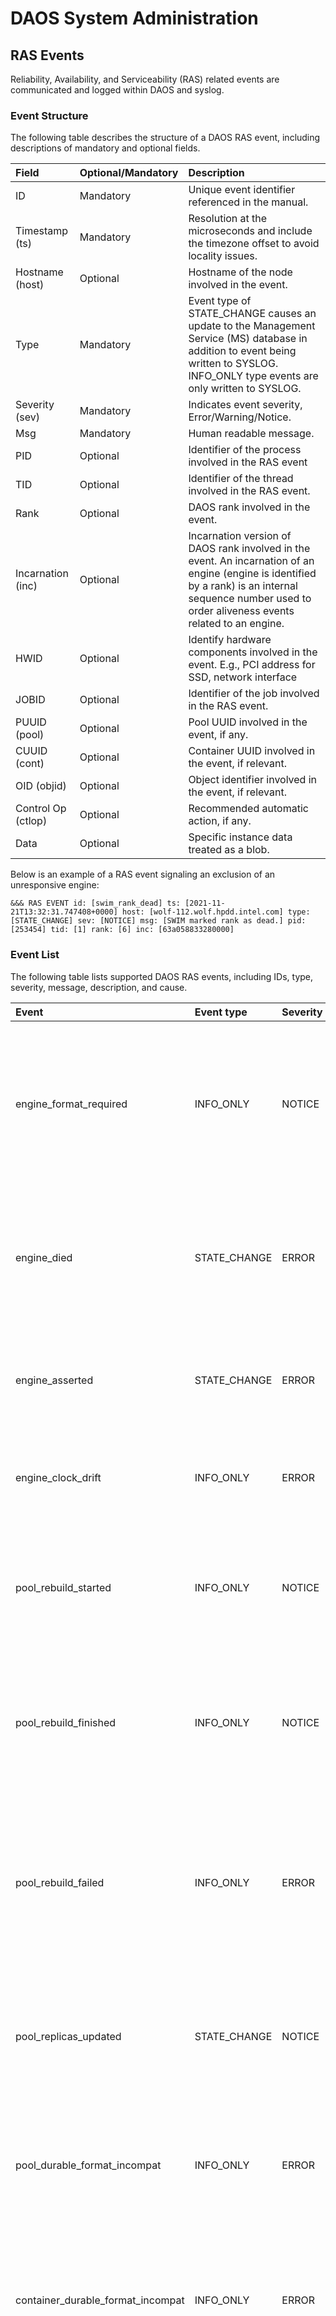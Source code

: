 # DAOS System Administration

## RAS Events

Reliability, Availability, and Serviceability (RAS) related events are
communicated and logged within DAOS and syslog.

### Event Structure

The following table describes the structure of a DAOS RAS event, including
descriptions of mandatory and optional fields.

| Field             | Optional/Mandatory   | Description                                              |
|:----|:----|:----|
| ID                | Mandatory            | Unique event identifier referenced in the manual.        |
| Timestamp (ts)    | Mandatory            | Resolution at the microseconds and include the timezone offset to avoid locality issues.                |
| Hostname (host)   | Optional             | Hostname of the node involved in the event.              |
| Type              | Mandatory            | Event type of STATE\_CHANGE causes an update to the Management Service (MS) database in addition to event being written to SYSLOG. INFO\_ONLY type events are only written to SYSLOG.                                       |
| Severity (sev)    | Mandatory            | Indicates event severity, Error/Warning/Notice.          |
| Msg               | Mandatory            | Human readable message.                                  |
| PID               | Optional             | Identifier of the process involved in the RAS event      |
| TID               | Optional             | Identifier of the thread involved in the RAS event.      |
| Rank              | Optional             | DAOS rank involved in the event.                         |
| Incarnation (inc) | Optional             | Incarnation version of DAOS rank involved in the event. An incarnation of an engine (engine is identified by a rank) is an internal sequence number used to order aliveness events related to an engine.           |
| HWID              | Optional             | Identify hardware components involved in the event. E.g., PCI address for SSD, network interface              |
| JOBID             | Optional             | Identifier of the job involved in the RAS event.         |
| PUUID (pool)      | Optional             | Pool UUID involved in the event, if any.                 |
| CUUID (cont)      | Optional             | Container UUID involved in the event, if relevant.       |
| OID (objid)       | Optional             | Object identifier involved in the event, if relevant.    |
| Control Op (ctlop)| Optional             | Recommended automatic action, if any.                    |
| Data              | Optional             | Specific instance data treated as a blob.                |

Below is an example of a RAS event signaling an exclusion of an unresponsive
engine:

```
&&& RAS EVENT id: [swim_rank_dead] ts: [2021-11-21T13:32:31.747408+0000] host: [wolf-112.wolf.hpdd.intel.com] type: [STATE_CHANGE] sev: [NOTICE] msg: [SWIM marked rank as dead.] pid: [253454] tid: [1] rank: [6] inc: [63a058833280000]
```

### Event List

The following table lists supported DAOS RAS events, including IDs, type,
severity, message, description, and cause.

|Event|Event type|Severity|Message|Description|Cause|
|:----|:----|:----|:----|:----|:----|
| engine\_format\_required|INFO\_ONLY|NOTICE|DAOS engine <idx\> requires a <type\> format|Indicates engine is waiting for allocated storage to be formatted on formatted on instance <idx\> with dmg tool. <type\> can be either SCM or Metadata.|DAOS server attempts to bring-up an engine that has unformatted storage.|
| engine\_died| STATE\_CHANGE| ERROR| DAOS engine <idx\> exited exited unexpectedly: <error\> | Indicates engine instance <idx\> unexpectedly. <error> describes the exit state returned from exited daos\_engine process.| N/A                          |
| engine\_asserted| STATE\_CHANGE| ERROR| TBD| Indicates engine instance <idx> threw a runtime assertion, causing a crash. | An unexpected internal state resulted in assert failure. |
| engine\_clock\_drift| INFO\_ONLY   | ERROR| clock drift detected| Indicates CART comms layer has detected clock skew between engines.| NTP may not be syncing clocks across DAOS system.      |
| pool\_rebuild\_started| INFO\_ONLY| NOTICE   | Pool rebuild started.| Indicates a pool rebuild has started. The event data field contains pool map version and pool operation identifier. | When a pool rank becomes unavailable a rebuild will be triggered.   |
| pool\_rebuild\_finished| INFO\_ONLY| NOTICE| Pool rebuild finished.| Indicates a pool rebuild has finished successfully. The event data field includes the pool map version and pool operation identifier.  | N/A|
| pool\_rebuild\_failed| INFO\_ONLY| ERROR| Pool rebuild failed: <rc\>.| Indicates a pool rebuild has failed. The event data field includes the pool map version and pool operation identifier. <rc\> provides a string representation of DER code.| N/A                          |
| pool\_replicas\_updated| STATE\_CHANGE| NOTICE| List of pool service replica ranks has been updated.| Indicates a pool service replica list has changed. The event contains the new service replica list in a custom payload. | When a pool service replica rank becomes unavailable a new rank is selected to replace it (if available). |
| pool\_durable\_format\_incompat| INFO\_ONLY| ERROR| incompatible layout version: <current\> not in [<min\>, <max\>]| Indicates the given pool's layout version does not match any of the versions supported by the currently running DAOS software.| DAOS engine is started with pool data in local storage that has an incompatible layout version. |
| container\_durable\_format\_incompat| INFO\_ONLY| ERROR| incompatible layout version[: <current\> not in [<min\>, <max\>\]| Indicates the given container's layout version does not match any of the versions supported by the currently running DAOS software.| DAOS engine is started with container data in local storage that has an incompatible layout version.|
| rdb\_durable\_format\_incompatible| INFO\_ONLY| ERROR| incompatible layout version[: <current\> not in [<min\>, <max\>]] OR incompatible DB UUID: <uuid\> | Indicates the given RDB's layout version does not match any of the versions supported by the currently running DAOS software, or the given RDB's UUID does not match the expected UUID (usually because the RDB belongs to a pool created by a pre-2.0 DAOS version).| DAOS engine is started with rdb data in local storage that has an incompatible layout version.|
| swim\_rank\_alive| STATE\_CHANGE| NOTICE| TBD| The SWIM protocol has detected the specified rank is responsive.| A remote DAOS engine has become responsive.|
| swim\_rank\_dead| STATE\_CHANGE| NOTICE| SWIM rank marked as dead.| The SWIM protocol has detected the specified rank is unresponsive.| A remote DAOS engine has become unresponsive.|
| system\_start\_failed| INFO\_ONLY| ERROR| System startup failed, <errors\>| Indicates that a user initiated controlled startup failed. <errors\> shows which ranks failed.| Ranks failed to start.|
| system\_stop\_failed| INFO\_ONLY| ERROR| System shutdown failed during <action\> action, <errors\>  | Indicates that a user initiated controlled shutdown failed. <action\> identifies the failing shutdown action and <errors\> shows which ranks failed.| Ranks failed to stop.|


## System Logging

Engine logging is initially configured by setting the `log_file` and `log_mask`
parameters in the server config file. Logging is described in detail in the
[`Debugging System`](https://docs.daos.io/v2.4/admin/troubleshooting/#debugging-system)
section.

Engine log levels can be changed dynamically (at runtime) by setting log masks
for a set of facilities to a given level.
Settings will be applied to all running DAOS I/O Engines present in the configured
dmg hostlist using the command `dmg server set-logmasks [<masks>]`.
The command accepts 0-1 positional arguments.
If no args are passed, then the log masks for each running engine will be reset
to the value of engine "log\_mask" parameter in the server config file (as set
at the time of daos\_server startup).
If a single arg is passed, then this will be used as the log masks setting.

Example usage:
```
dmg server set-logmasks ERR,mgmt=DEBUG
```

The input string should look like PREFIX1=LEVEL1,PREFIX2=LEVEL2,... where the
syntax is identical to what is expected by the 'D_LOG_MASK' environment variable.
If the 'PREFIX=' part is omitted, then the level applies to all defined
facilities (e.g., a value of 'WARN' sets everything to WARN).

Supported priority levels for engine logging are FATAL, CRIT, ERR, WARN, NOTE,
INFO, DEBUG.


## System Monitoring

The DAOS servers maintain a set of metrics on I/O and internal state
of the DAOS processes. The metrics collection is very lightweight and
is always enabled. It cannot be manually enabled or disabled.

The DAOS metrics can be accessed locally on each DAOS server,
or remotely by configuring an HTTP endpoint on each server.

### Local metrics collection with daos\_metrics

The `daos-server` package includes the `daos_metrics` command-line tool.
This tool fetches metrics from the local host only.
No configuration is required to use the `daos_metric` command.

By default, `daos_metrics` displays the metrics in a human-readable tree format.
To produce CSV formatted output, use `daos_metrics --csv`.

Each DAOS engine maintains its own metrics.
The `--srv_idx` parameter can be used to specify which engine to query, if there
are multiple engines configured per server.
The default is to query the first engine on the server (index 0).

See `daos_metrics -h` for details on how to filter metrics.

### Configuring the servers for remote metrics collection

Each DAOS server can be configured to provide an HTTP endpoint for metrics
collection. This endpoint presents the data in a format compatible with
[Prometheus](https://prometheus.io).

To enable remote telemetry collection, update the control plane section of
your DAOS server configuration file:

```
telemetry_port: 9191
```

By default, the HTTP endpoint is disabled. The default port number is 9191,
and it is recommended to use this port as it is also the default for the
clients that will collect the metrics.  Each control plane server will present
its local metrics via the endpoint: `http://<host>:<port>/metrics`

### Remote metrics collection with dmg telemetry

The `dmg telemetry` administrative command can be used to query an individual DAOS
server for metrics. Only one DAOS host may be queried at a time.
The command will return information for all engines on that server,
identified by the "rank" attribute.

The metrics have the same names as seen on the telemetry web endpoint.

By default, the `dmg telemetry` command produces human readable output.
The output can be formatted in JSON by running `dmg -j telemetry`.

To list all metrics for the server with their name, type and description:

```
dmg telemetry [-l <host>] [-p <telemetry-port>] metrics list
```

If no host is provided, the default is localhost. The default port is 9191.

To query the values of one or more metrics on the server:

```
dmg telemetry [-l <host>] [-p <telemetry-port>] metrics query [-m <metric_name>]
```

If no host is provided, the default is localhost. The default port is 9191.

Metric names may be provided in a comma-separated list. If no metric names are
provided, all metrics are queried.

### Remote metrics collection with Prometheus

Prometheus is the preferred way to collect metrics from multiple DAOS servers
at the same time.

To integrate with Prometheus, add a new job to your Prometheus server's
configuration file, with the `targets` set to the hosts and telemetry ports of
your DAOS servers:

```yaml
scrape_configs:
- job_name: daos
  scrape_interval: 5s
  static_configs:
  - targets: ['<host>:<telemetry-port>']
```

If there is not already a Prometheus server set up, DMG offers quick setup
options for DAOS.

To install and configure Prometheus on the local machine:

```
dmg telemetry config [-i <install-dir>]
```

If no `install-dir` is provided, DMG will attempt to install Prometheus in the
first writable directory found in the user's `PATH`.

The Prometheus configuration file will be populated based on the DAOS server
list in your `dmg` configuration file. The Prometheus configuration will be
written to `$HOME/.prometheus.yml`.

To start the Prometheus server with the configuration file generated by `dmg`:

```
prometheus --config-file=$HOME/.prometheus.yml
```

## Storage Operations

Storage subcommands can be used to operate on host storage.
```bash
$ dmg storage --help
Usage:
  dmg [OPTIONS] storage <command>

...

Available commands:
  format    Format SCM and NVMe storage attached to remote servers.
  identify  Blink the status LED on a given VMD device for visual SSD identification.
  query     Query storage commands, including raw NVMe SSD device health stats and internal blobstore health info.
  replace   Replace a storage device that has been hot-removed with a new device.
  scan      Scan SCM and NVMe storage attached to remote servers.
  set       Manually set the device state.
```

Storage query subcommands can be used to get detailed information about how DAOS
is using host storage.
```bash
$ dmg storage query --help
Usage:
  dmg [OPTIONS] storage query <command>

...

Available commands:
  device-health  Query the device health
  list-devices   List storage devices on the server
  list-pools     List pools on the server
  target-health  Query the target health
  usage          Show SCM & NVMe storage space utilization per storage server
```

### Space Utilization

To query SCM and NVMe storage space usage and show how much space is available to
create new DAOS pools with, run the following command:

- Query Per-Server Space Utilization:
```bash
$ dmg storage query usage --help
Usage:
  dmg [OPTIONS] storage query usage

...
```

The command output shows online DAOS storage utilization, only including storage
statistics for devices that have been formatted by DAOS control-plane and assigned
to a currently running rank of the DAOS system. This represents the storage that
can host DAOS pools.
```bash
$ dmg storage query usage
Hosts   SCM-Total SCM-Free SCM-Used NVMe-Total NVMe-Free NVMe-Used
-----   --------- -------- -------- ---------- --------- ---------
wolf-71 6.4 TB    2.0 TB   68 %     1.5 TB     1.1 TB    27 %
wolf-72 6.4 TB    2.0 TB   68 %     1.5 TB     1.1 TB    27 %
```

Note that the table values are per-host (storage server) and SCM/NVMe capacity
pool component values specified in
[`dmg pool create`](https://docs.daos.io/v2.4/admin/pool_operations/#pool-creationdestroy)
are per rank.
If multiple ranks (I/O processes) have been configured per host in the server
configuration file
[`daos_server.yml`](https://github.com/daos-stack/daos/blob/master/utils/config/daos_server.yml)
then the values supplied to `dmg pool create` should be
a maximum of the SCM/NVMe free space divided by the number of ranks per host.

For example, if 2.0 TB SCM and 10.0 TB NVMe free space is reported by
`dmg storage query usage` and the server configuration file used to start the
system specifies 2 I/O processes (2 "server" sections), the maximum pool size
that can be specified is approximately `dmg pool create -s 1T -n 5T` (may need to
specify slightly below the maximum to take account of negligible metadata
overhead).

### SSD Management

#### Health Monitoring

Useful admin dmg commands to query NVMe SSD health:

- Query Per-Server Metadata:
```bash
$ dmg storage query list-devices --help
Usage:
  dmg [OPTIONS] storage query list-devices [list-devices-OPTIONS]

...

[list-devices command options]
      -r, --rank=         Constrain operation to the specified server rank
      -b, --health        Include device health in results
      -u, --uuid=         Device UUID (all devices if blank)
      -e, --show-evicted  Show only evicted faulty devices
```
```bash
$ dmg storage query list-pools --help
Usage:
  dmg [OPTIONS] storage query list-pools [list-pools-OPTIONS]

...

[list-pools command options]
      -r, --rank=     Constrain operation to the specified server rank
      -u, --uuid=     Pool UUID (all pools if blank)
      -v, --verbose   Show more detail about pools
```
```bash
$ dmg storage scan --nvme-meta --help
Usage:
  dmg [OPTIONS] storage scan [scan-OPTIONS]

...

[scan command options]
      -v, --verbose      List SCM & NVMe device details
      -n, --nvme-health  Display NVMe device health statistics
      -m, --nvme-meta    Display server meta data held on NVMe storage
```

The NVMe storage query list-devices and list-pools commands query the persistently
stored SMD device and pool tables, respectively. The device table maps the internal
device UUID to attached VOS target IDs. The rank number of the server where the device
is located is also listed, along with the current device state. The current device
states are the following:
  - NORMAL: a fully functional device in-use by DAOS
  - EVICTED: the device is no longer in-use by DAOS
  - UNPLUGGED: the device is currently unplugged from the system (may or not be evicted)
  - NEW: the device is plugged and available and not currently in-use by DAOS

To list only devices in the EVICTED state, use the (--show-evicted|-e) option to the
list-devices command.

The transport address is also listed for the device. This is either the PCIe address
for normal NVMe SSDs, or the BDF format address of the backing NVMe SSDs behind a
VMD (Volume Management Device) address. In the example below, the last two listed devices
are both VMD devices with transport addresses in the BDF format behind the VMD address
0000:5d:05.5.

The pool table maps the DAOS pool UUID to attached VOS target IDs and will list all
of the server ranks that the pool is distributed on. With the additional verbose flag,
the mapping of SPDK blob IDs to VOS target IDs will also be displayed.
```bash
$ dmg -l boro-11,boro-13 storage query list-devices
-------
boro-11
-------
  Devices
    UUID:5bd91603-d3c7-4fb7-9a71-76bc25690c19 [TrAddr:0000:8a:00.0]
      Targets:[0 2] Rank:0 State:NORMAL LED:OFF
    UUID:80c9f1be-84b9-4318-a1be-c416c96ca48b [TrAddr:0000:8b:00.0]
      Targets:[1 3] Rank:0 State:NORMAL LED:OFF
    UUID:051b77e4-1524-4662-9f32-f8e4d2542c2d [TrAddr:0000:8c:00.0]
      Targets:[] Rank:0 State:NEW LED:OFF
    UUID:81905b24-be44-4106-8ff9-03002e9dd86a [TrAddr:5d0505:01:00.0]
      Targets:[0 2] Rank:1 State:EVICTED LED:ON
    UUID:2ccb8afb-5d32-454e-86e3-762ec5dca7be [TrAddr:5d0505:03:00.0]
      Targets:[1 3] Rank:1 State:NORMAL LED:OFF
```
```bash
$ dmg -l boro-11,boro-13 storage query list-pools
-------
boro-11
-------
  Pools
    UUID:08d6839b-c71a-4af6-901c-28e141b2b429
      Rank:0 Targets:[0 1 2 3]
      Rank:1 Targets:[0 1 2 3]

$ dmg -l boro-11,boro-13 storage query list-pools --verbose
-------
boro-11
-------
  Pools
    UUID:08d6839b-c71a-4af6-901c-28e141b2b429
      Rank:0 Targets:[0 1 2 3] Blobs:[4294967404 4294967405 4294967407 4294967406]
      Rank:1 Targets:[0 1 2 3] Blobs:[4294967410 4294967411 4294967413 4294967412]

```

- Query Storage Device Health Data:
```bash
$ dmg storage query device-health --help
Usage:
  dmg [OPTIONS] storage query device-health [device-health-OPTIONS]

...

[device-health command options]
      -u, --uuid=     Device UUID
```
```bash
$ dmg storage query target-health --help
Usage:
  dmg [OPTIONS] storage query target-health [target-health-OPTIONS]

...

[target-health command options]
      -r, --rank=     Server rank hosting target
      -t, --tgtid=    VOS target ID to query
```
```bash
$ dmg storage scan --nvme-health --help
Usage:
  dmg [OPTIONS] storage scan [scan-OPTIONS]

...

[scan command options]
      -v, --verbose      List SCM & NVMe device details
      -n, --nvme-health  Display NVMe device health statistics
      -m, --nvme-meta    Display server meta data held on NVMe storage
```

The NVMe storage query device-health and target-health commands query the device
health data, including NVMe SSD health stats and in-memory I/O error and checksum
error counters. The server rank and device state are also listed. The device health
data can either be queried by device UUID (device-health command) or by VOS target ID
along with the server rank (target-health command). The same device health information
is displayed with both command options. Additionally, vendor-specific SMART stats are
displayed, currently for Intel devices only. Note: A reasonable timed workload > 60 min
must be ran for the SMART stats to register (Raw values are 65535). Media wear percentage
can be calculated by dividing by 1024 to find the percentage of the maximum rated cycles.
```bash
$ dmg -l boro-11 storage query device-health --uuid=5bd91603-d3c7-4fb7-9a71-76bc25690c19
or
$ dmg -l boro-11 storage query target-health --rank=0 --tgtid=0
-------
boro-11
-------
  Devices
    UUID:5bd91603-d3c7-4fb7-9a71-76bc25690c19 [TrAddr:0000:8a:00.0]
      Targets:[0 1 2 3] Rank:0 State:NORMAL
      Health Stats:
        Timestamp:2021-09-13T11:12:34.000+00:00
        Temperature:289K(15C)
        Controller Busy Time:0s
        Power Cycles:0
        Power On Duration:0s
        Unsafe Shutdowns:0
        Media Errors:0
        Read Errors:0
        Write Errors:0
        Unmap Errors:0
        Checksum Errors:0
        Error Log Entries:0
      Critical Warnings:
        Temperature: OK
        Available Spare: OK
        Device Reliability: OK
        Read Only: OK
        Volatile Memory Backup: OK
      Intel Vendor SMART Attributes:
        Program Fail Count:
           Normalized:100%
           Raw:0
        Erase Fail Count:
           Normalized:100%
           Raw:0
        Wear Leveling Count:
           Normalized:100%
           Min:24
           Max:25
           Avg:24
        End-to-End Error Detection Count:0
        CRC Error Count:0
        Timed Workload, Media Wear:65535
        Timed Workload, Host Read/Write Ratio:65535
        Timed Workload, Timer:65535
        Thermal Throttle Status:0%
        Thermal Throttle Event Count:0
        Retry Buffer Overflow Counter:0
        PLL Lock Loss Count:0
        NAND Bytes Written:244081
        Host Bytes Written:52114

```
#### Exclusion and Hotplug

- Manually exclude an NVMe SSD:
```bash
$ dmg storage set nvme-faulty --help
Usage:
  dmg [OPTIONS] storage set nvme-faulty [nvme-faulty-OPTIONS]

...

[nvme-faulty command options]
      -u, --uuid=     Device UUID to set
      -f, --force     Do not require confirmation
```

To manually evict an NVMe SSD (auto eviction will be supported in a future release),
the device state needs to be set faulty by running the following command:
```bash
$ dmg -l boro-11 storage set nvme-faulty --uuid=5bd91603-d3c7-4fb7-9a71-76bc25690c19
NOTICE: This command will permanently mark the device as unusable!
Are you sure you want to continue? (yes/no)
yes
-------
boro-11
-------
  Devices
    UUID:5bd91603-d3c7-4fb7-9a71-76bc25690c19 [TrAddr:]
            Targets:[] Rank:0 State:EVICTED LED:ON
```
The device state will transition from "NORMAL" to "EVICTED" (shown above), during which time the
faulty device reaction will have been triggered (all targets on the SSD will be rebuilt).
The SSD will remain evicted until device replacement occurs.

If an NVMe SSD is faulty, the status LED on the VMD device will be set to an ON state,
epresented by a solidly ON amber light.
This LED activity visually indicates a fault and that the device needs to be replaced and is no
longer in use by DAOS.
The LED of the VMD device will remain in this state until replaced by a new device.

!!! note
    Full NVMe hot plug capability will be available and supported in DAOS 2.6 release.
    Use is currently intended for testing only and is not supported for production.

- To use a newly added (hot-inserted) SSD it needs to be unbound from the kernel driver
and bound instead to a user-space driver so that the device can be used with DAOS.

To rebind a SSD on a single host, run the following command (replace SSD PCI address and
hostname with appropriate values):
```bash
$ dmg storage nvme-rebind -a 0000:84:00.0 -l wolf-167
Command completed successfully
```

The device will now be bound to a user-space driver (e.g. VFIO) and can be accessed by
DAOS I/O engine processes (and used in the following `dmg storage replace nvme` command
as a new device).

- Once an engine is using a newly added (hot-inserted) SSD it can be added to the persistent
NVMe config (stored on SCM) so that on engine restart the new device will be used.

To update the engine's persistent NVMe config with the new SSD transport address, run the
following command (replace SSD PCI address, engine index and hostname with appropriate values):
```bash
$ dmg storage nvme-add-device -a 0000:84:00.0 -e 0 -l wolf-167
Command completed successfully
```

The optional [--tier-index|-t] command parameter can be used to specify which storage tier to
insert the SSD into, if specified then the server will attempt to insert the device into the tier
specified by the index, if not specified then the server will attempt to insert the device into
the bdev tier with the lowest index value (the first bdev tier).

The device will now be registered in the engine's persistent NVMe config so that when restarted,
the newly added SSD will be used.

- Replace an excluded SSD with a New Device:
```bash
$ dmg storage replace nvme --help
Usage:
  dmg [OPTIONS] storage replace nvme [nvme-OPTIONS]

...

[nvme command options]
          --old-uuid= Device UUID of hot-removed SSD
          --new-uuid= Device UUID of new device
          --no-reint  Bypass reintegration of device and just bring back online.
```

To replace an NVMe SSD with an evicted device and reintegrate it into use with
DAOS, run the following command:
```bash
$ dmg -l boro-11 storage replace nvme --old-uuid=5bd91603-d3c7-4fb7-9a71-76bc25690c19 --new-uuid=80c9f1be-84b9-4318-a1be-c416c96ca48b
-------
boro-11
-------
  Devices
    UUID:80c9f1be-84b9-4318-a1be-c416c96ca48b [TrAddr:]
      Targets:[] Rank:1 State:NORMAL LED:OFF
```
The old, now replaced device will remain in an "EVICTED" state until it is unplugged.
The new device will transition from a "NEW" state to a "NORMAL" state (shown above).

- Reuse a FAULTY Device:

In order to reuse a device that was previously set as FAULTY and evicted from the DAOS
system, an admin can run the following command (setting the old device UUID to be the
new device UUID):
```bash
$ dmg -l boro-11 storage replace nvme --old-uuid=5bd91603-d3c7-4fb7-9a71-76bc25690c19 --new-uuid=5bd91603-d3c7-4fb7-9a71-76bc25690c19
NOTICE: Attempting to reuse a previously set FAULTY device!
-------
boro-11
-------
  Devices
    UUID:5bd91603-d3c7-4fb7-9a71-76bc25690c19 [TrAddr:]
      Targets:[] Rank:1 State:NORMAL LED:OFF
```
The FAULTY device will transition from an "EVICTED" state back to a "NORMAL" state,
and will again be available for use with DAOS. The use case of this command will mainly
be for testing or for accidental device eviction.

#### Identification

The SSD identification feature is simply a way to quickly and visually locate a
device. It requires the use of Intel VMD (Volume Management Device), which needs
to be physically available on the hardware as well as enabled in the system BIOS.
The feature supports two LED device events: locating a healthy device and locating
an evicted device.

- Locate a Healthy SSD:
```bash
$ dmg storage led identify --help
Usage:
  dmg [OPTIONS] storage led identify [identify-OPTIONS] [ids]

...

[identify command options]
          --reset     Reset blinking LED on specified VMD device back to previous state

[identify command arguments]
  ids:                Comma-separated list of identifiers which could be either VMD backing device
                      (NVMe SSD) PCI addresses or device
```

To identify a single SSD, any of the Device-UUIDs can be used which can be found from
output of the `dmg storage query list-devices` command:
```bash
$ dmg -l boro-11 storage led identify 6fccb374-413b-441a-bfbe-860099ac5e8d
---------
boro-11
---------
  Devices
    TrAddr:850505:0b:00.0 LED:QUICK_BLINK
```

The SSD PCI address can also be used in the command to identify a SSD. The PCI address
should refer to a VMD backing device and can be found from either `dmg storage scan -v`
or `dmg storage query list-devices` commands:
```bash
$ dmg -l boro-11 storage led identify 850505:0b:00.0
---------
boro-11
---------
  Devices
    TrAddr:850505:0b:00.0 LED:QUICK_BLINK
```

To identify multiple SSDs, supply a comma separated list of Device-UUIDs and/or PCI
addresses:
```bash
$ dmg -l boro-11 storage led identify 850505:0a:00.0,6fccb374-413b-441a-bfbe-860099ac5e8d,850505:11:00.0
---------
boro-11
---------
  Devices
    TrAddr:850505:0a:00.0 LED:QUICK_BLINK
    TrAddr:850505:0b:00.0 LED:QUICK_BLINK
    TrAddr:850505:11:00.0 LED:QUICK_BLINK
```

If a Device-UUID is specified then the command output will display the PCI address of the SSD to
which the Device-UUID belongs and the LED state of that SSD.

Mappings of Device-UUIDs to PCI address can be found in the output of the
`dmg storage query list-devices` command.

An error will be returned if the Device-UUID or PCI address of a non-VMD enabled SSD is specified
in the command.

After issuing the identify command, the status LED on the VMD device is now set to a "QUICK_BLINK"
state, representing a quick, 4Hz blinking amber light.
The device will quickly blink by default for 2 minutes and then return to the default "OFF" state.
Upon issuing a device identify command with specified device IDs and optional custom timeout value,
an admin now can quickly identify a device in question.
The timeout value will be 2 minutes if unspecified on the commandline and any value specifieed
should be in units of a minute.
The status LED on the VMD device will be set to an IDENTIFY state, represented by a quick, 4Hz
blinking amber light.
The device will quickly blink until the timeout value is reached, after which the LED state will
return to the default OFF state.

- Check LED state of SSDs:

To verify the LED state of SSDs the following command can be used in a similar way to the identify command:
```bash
$ dmg -l boro-11 storage led check 850505:0a:00.0,6fccb374-413b-441a-bfbe-860099ac5e8d,850505:11:00.0
---------
boro-11
---------
  Devices
    TrAddr:850505:0a:00.0 LED:QUICK_BLINK
    TrAddr:850505:0b:00.0 LED:QUICK_BLINK
    TrAddr:850505:11:00.0 LED:QUICK_BLINK
```

- Locate an Evicted SSD:

If an NVMe SSD is evicted, the status LED on the VMD device is set to a "FAULT"
state, represented by a solidly "ON" amber light. No additional command apart from
the SSD eviction command would be needed, and this would visually indicate that the
device needs to be replaced and is no longer in use by DAOS. The LED of the VMD
device would remain in this state until replaced by a new device.

## System Operations

The DAOS server acting as the access point records details of engines
that join the DAOS system. Once an engine has joined the DAOS system, it is
identified by a unique system "rank". Multiple ranks can reside on the same
host machine, accessible via the same network address.

A DAOS system can be shutdown and restarted to perform maintenance and/or
reboot hosts. Pool data and state will be maintained providing no changes are
made to the rank's metadata stored on persistent memory.

Storage reformat can also be performed after system shutdown. Pools will be
removed and storage wiped.

System commands will be handled by a DAOS Server acting as access point and
listening on the address specified in the DMG config file "hostlist" parameter.
See
[`daos_control.yml`](https://github.com/daos-stack/daos/blob/master/utils/config/daos_control.yml)
for details.

At least one of the addresses in the hostlist parameters should match one of the
"access point" addresses specified in the server config file
[`daos_server.yml`](https://github.com/daos-stack/daos/blob/master/utils/config/daos_server.yml)
that is supplied when starting `daos_server` instances.

- Commands used to manage a DAOS System:
```bash
$ dmg system --help
Usage:
  dmg [OPTIONS] system <command>

...

Available commands:
  cleanup       Clean up all resources associated with the specified machine
  erase         Erase system metadata prior to reformat
  leader-query  Query for current Management Service leader
  list-pools    List all pools in the DAOS system
  query         Query DAOS system status
  start         Perform start of stopped DAOS system
  stop          Perform controlled shutdown of DAOS system
```

### Membership

The system membership refers to the DAOS engine processes that have registered,
or joined, a specific DAOS system.

- Query System Membership:
```bash
$ dmg system query --help
Usage:
  dmg [OPTIONS] system query [query-OPTIONS]

...

[query command options]
      -r, --ranks=      Comma separated ranges or individual system ranks to operate on
          --rank-hosts= Hostlist representing hosts whose managed ranks are to be operated on
      -v, --verbose     Display more member details
```

The `--ranks` takes a pattern describing rank ranges e.g., 0,5-10,20-100.
The `--rank-hosts` takes a pattern describing host ranges e.g. storagehost[0,5-10],10.8.1.[20-100].

The output table will provide system rank mappings to host address and instance
UUID, in addition to the rank state.

DAOS engines run a gossip-based protocol called SWIM that provides efficient
and scalable fault detection. When an engine is reported as unresponsive, a
RAS event is raised and the associated engine is marked as excluded in the
output of `dmg system query`. The engine can be stopped (see next section)
and then restarted to rejoin the system. An failed engine might also be excluded
from the pools it hosted, please check the pool operation section on how to
reintegrate an excluded engine.

### Shutdown

When up and running, the entire system can be shutdown.

- Stop a System:
```bash
$ dmg system stop --help
Usage:
  dmg [OPTIONS] system stop [stop-OPTIONS]

...

[stop command options]
      -r, --ranks=      Comma separated ranges or individual system ranks to operate on
          --rank-hosts= Hostlist representing hosts whose managed ranks are to be operated on
          --force       Force stop DAOS system members
```

The `--ranks` takes a pattern describing rank ranges e.g., 0,5-10,20-100.
The `--rank-hosts` takes a pattern describing host ranges e.g. storagehost[0,5-10],10.8.1.[20-100].

The output table will indicate action and result.

While the engines are stopped, the DAOS servers will continue to
operate and listen on the management network.

!!! warning
    All engines monitor each other and pro-actively exclude unresponsive
    members. It is critical to properly stop a DAOS system as with dmg in
    the case of a planned maintenance on all or a majority of the DAOS
    storage nodes. An abrupt reboot of the storage nodes might result
    in massive exclusion that will take time to recover.

The force option can be passed to for cases when a clean shutown is not working.
Monitoring is not disabled in this case and spurious exclusion might happen,
but the engines are guaranteed to be killed.

dmg also allows to stop a subsection of engines identified by ranks or hostnames.
This is useful to stop (and restart) misbehaving engines.

### Start

The system can be started backup after a controlled shutdown.

- Start a System:
```bash
$ dmg system start --help
Usage:
  dmg [OPTIONS] system start [start-OPTIONS]

...

[start command options]
      -r, --ranks=      Comma separated ranges or individual system ranks to operate on
          --rank-hosts= Hostlist representing hosts whose managed ranks are to be operated on
```

The `--ranks` takes a pattern describing rank ranges e.g., 0,5-10,20-100.
The `--rank-hosts` takes a pattern describing host ranges e.g. storagehost[0,5-10],10.8.1.[20-100].

The output table will indicate action and result.

DAOS I/O Engines will be started.

As for shutdown, a subsection of engines identified by ranks or hostname can be
specified on the command line:

If the ranks were excluded from pools (e.g., unclean shutdown), they will need to
be reintegrated. Please see the pool operation section for more information.

### Storage Reformat

To reformat the system after a controlled shutdown, run the command:

`$ dmg storage format --force`

- `--force` flag indicates that a (re)format operation should be
performed disregarding existing filesystems
- if no record of previously running ranks can be found, reformat is
performed on the hosts that are specified in the `daos_control.yml`
config file's `hostlist` parameter.
- if system membership has records of previously running ranks, storage
allocated to those ranks will be formatted

The output table will indicate action and result.

DAOS I/O Engines will be started, and all DAOS pools will have been removed.

!!! note
    While it should not be required during normal operations, one may still want
    to restart the DAOS installation from scratch without using the DAOS control plane.

    First, ensure all `daos_server` processes on all hosts have been
    stopped, then for each SCM mount specified in the config file
    (`scm_mount` in the `servers` section) umount and wipe FS signatures.

    ```bash
    $ umount /mnt/daos0
    $ umount /mnt/daos1
    $ wipefs -a /dev/pmem0
    $ wipefs -a /dev/pmem0
    ```
    Then restart DAOS Servers and format.


### System Erase

To erase the DAOS sorage configuration, the `dmg system erase`
command can be used. Before doing this, the affected engines need to be
stopped by running `dmg system stop` (if necessary with the `--force` flag).
The erase operation will destroy any pools that may still exist, and will
unconfigure the storage. It will not stop the daos\_server process, so
the `dmg` command can still be used. For example, the system can be
formatted again by running `dmg storage format`.

!!! note
    Note that `dmg system erase` does not currently reset the SCM.
    The `/dev/pmemX` devices will remain mounted,
    and the PMem configuration will not be reset to Memory Mode.
    To completely unconfigure the SCM, it is advisable to run
    `daos_server scm reset` which will completely reset the PMem.
    A reboot will be required to finalize the change of the PMem
    allocation goals.


### System Extension

To add a new server to an existing DAOS system, one should install:

- the relevant certificates
- the server yaml file pointing to the access points of the running
  DAOS system

The daos\_control.yml file should also be updated to include the new DAOS server.

Then starts the daos\_server via systemd and format the new server via
dmg as follows:

```
$ dmg storage format -l ${new_storage_node}
```

new_storage_node should be replaced with the hostname or the IP address of the
new storage node (comma separated list or range of hosts for multiple nodes)
to be added.

Upon completion of the format operation, the new storage nodes will join
the system (this can be checked with `dmg system query -v`).

!!! note
    New pools created after the extension will automatically use the newly added
    nodes (if membership is not restricted on the dmg command line). That being
    said, existing pools won't be automatically extended to use the new servers.
    Please see the pool operation section for how to extend the pool membership.

## Software Upgrade

The DAOS v2.0 wire protocol and persistent layout is not compatible with
previous DAOS versions and would require a reformat and all client and server
nodes to be upgraded to a 2.x version.

!!! warning
    Attempts to start DAOS v2.0 over a system formatted with a previous DAOS
    version will trigger a RAS event and cause all the engines to abort.
    Similarly, a 2.0 DAOS client or engine will refuse to communicate with a
    peer that runs an incompatible version.

DAOS v2.0 will maintain interoperability for both the wire protocol and
persistent layout with any future v2.x versions. That being said, it is
required that all engines in the same system run the same DAOS version.

!!! warning
    Rolling upgrade is not supporting at this time.
